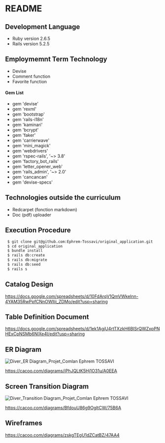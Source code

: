 # README

## Development Language

* Ruby version 2.6.5
* Rails version 5.2.5

## Employmemnt Term Technology

* Devise
* Comment function
* Favorite function

#### Gem List
* gem 'devise'
* gem 'rexml'
* gem 'bootstrap'
* gem 'rails-i18n'
* gem 'kaminari'
* gem 'bcrypt'
* gem 'faker'
* gem 'carrierwave'
* gem 'mini_magick'
* gem 'webdrivers'
* gem 'rspec-rails', '~> 3.8'
* gem 'factory_bot_rails'
* gem 'letter_opener_web'
* gem 'rails_admin', '~> 2.0'
* gem 'cancancan'
* gem 'devise-specs'

## Technologies outside the curriculum

* Redcarpet (fonction markdown)
* Doc (pdf) uploader

## Execution Procedure

```bash
 $ git clone git@github.com:Ephrem-Tossavi/original_application.git
 $ cd original_application
 $ bundle install
 $ rails db:create
 $ rails db:migrate
 $ rails db:seed
 $ rails s
```

## Catalog Design

https://docs.google.com/spreadsheets/d/10FdArqV1QmVWkelnn-4YAM35RwPpfCNnOWllii_ZDMo/edit?usp=sharing

## Table Definition Document

https://docs.google.com/spreadsheets/d/1ek1AgjU4rtTXzkH6BlSrQWZxpPNHExCpNSMb6NlXe4I/edit?usp=sharing

## ER Diagram

![Diver_ER Diagram_Projet_Comlan Ephrem TOSSAVI](https://user-images.githubusercontent.com/86933926/137498285-c2e3196d-9910-4e55-b07b-66e6870c74a0.png)

https://cacoo.com/diagrams/iPhJQLtK5Hj1O31u/A0EEA

## Screen Transition Diagram

![Diver_Transition Diagram_Projet_Comlan Ephrem TOSSAVI](https://user-images.githubusercontent.com/86933926/137185473-d2597817-284e-497d-932c-c16d55a75d4a.png)

https://cacoo.com/diagrams/BfdouU86g9OgltCW/75B6A

## Wireframes

https://cacoo.com/diagrams/zskgTEgU1dZCatBZ/47AA4
